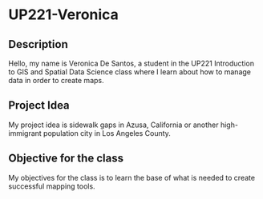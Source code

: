 # UP221-Veronica
## Description
 Hello, my name is Veronica De Santos, a student in the UP221 Introduction to GIS and Spatial Data Science class where I learn about how to manage data in order to create maps. 
## Project Idea
My project idea is sidewalk gaps in Azusa, California or another high-immigrant population city in Los Angeles County.
## Objective for the class
My objectives for the class is to learn the base of what is needed to create successful mapping tools.

